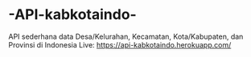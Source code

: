 # -API-kabkotaindo-
API sederhana data Desa/Kelurahan, Kecamatan, Kota/Kabupaten, dan Provinsi di Indonesia
Live: https://api-kabkotaindo.herokuapp.com/
